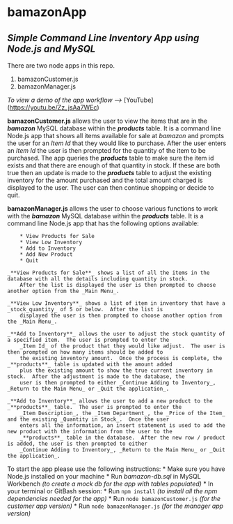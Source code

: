 # bamazonApp
## *Simple Command Line Inventory App using Node.js and MySQL*


There are two node apps in this repo.

1. bamazonCustomer.js
1. bamazonManager.js

_To view a demo of the app workflow -->_ [YouTube] (https://youtu.be/Zz_jsAa7WEc)

**bamazonCustomer.js** allows the user to view the items that are in the _**bamazon**_ MySQL database within the _**products**_
	table.  It is a command line Node.js app that shows all items available for sale at _bamazon_ and prompts the user for an
	_Item Id_ that they would like to purchase.  After the user enters an _Item Id_ the user is then prompted for the quantity
	of the item to be purchased.  The app queries the _**products**_ table to make sure the item id exists and that there are
	enough of that quantity in stock.  If these are both true then an update is made to the _**products**_ table to adjust the
	existing inventory for the amount purchased and the total amount charged is displayed to the user.  The user can then 
	continue shopping or decide to quit.

**bamazonManager.js** allows the user to choose various functions to work with the _**bamazon**_ MySQL database within the _**products**_
	table.  It is a command line Node.js app that has the following options available:

		* View Products for Sale
		* View Low Inventory
		* Add to Inventory
		* Add New Product
		* Quit

	_**View Products for Sale**_ shows a list of all the items in the database with all the details including quantity in stock.
		After the list is displayed the user is then prompted to choose another option from the _Main Menu_.

	_**View Low Inventory**_ shows a list of item in inventory that have a _stock_quantity_ of 5 or below.  After the list is
		displayed the user is then prompted to choose another option from the _Main Menu_.

	_**Add to Inventory**_ allows the user to adjust the stock quantity of a specified item.  The user is prompted to enter the
		_Item Id_ of the product that they would like adjust.  The user is then prompted on how many items should be added to 
		the existing inventory amount.  Once the process is complete, the _**products**_ table is updated with the amount added
		plus the existing amount to show the true current inventory in stock.  After the adjustment is made to the database, the
		user is then prompted to either _Continue Adding to Inventory_, _Return to the Main Menu_ or _Quit the application_.

	_**Add to Inventory**_ allows the user to add a new product to the _**products**_ table.  The user is prompted to enter the
		_Item Description_, the _Item Department_, the _Price of the Item_ and the existing _Quantity in Stock_.  Once the user
		enters all the information, an insert statement is used to add the new product with the information from the user to the
		_**products**_ table in the database.  After the new row / product is added, the user is then prompted to either 
		_Continue Adding to Inventory_, _Return to the Main Menu_ or _Quit the application_.



To start the app please use the following instructions:
	* Make sure you have Node.js installed on your machine
	* Run *bamazon-db.sql* in MySQL Workbench *(to create a mock db for the app with tables populated)*
	* In your terminal or GitBash session:
		* Run `npm install`  *(to install all the npm dependencies needed for the app)*
		* Run `node bamazonCustomer.js` *(for the customer app version)*
		* Run `node bamazonManager.js` *(for the manager app version)*